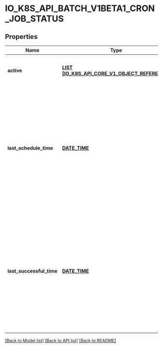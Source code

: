 # IO_K8S_API_BATCH_V1BETA1_CRON_JOB_STATUS

## Properties
Name | Type | Description | Notes
------------ | ------------- | ------------- | -------------
**active** | [**LIST [IO_K8S_API_CORE_V1_OBJECT_REFERENCE]**](io.k8s.api.core.v1.ObjectReference.md) | A list of pointers to currently running jobs. | [optional] [default to null]
**last_schedule_time** | [**DATE_TIME**](DATE_TIME.md) | Time is a wrapper around time.Time which supports correct marshaling to YAML and JSON.  Wrappers are provided for many of the factory methods that the time package offers. | [optional] [default to null]
**last_successful_time** | [**DATE_TIME**](DATE_TIME.md) | Time is a wrapper around time.Time which supports correct marshaling to YAML and JSON.  Wrappers are provided for many of the factory methods that the time package offers. | [optional] [default to null]

[[Back to Model list]](../README.md#documentation-for-models) [[Back to API list]](../README.md#documentation-for-api-endpoints) [[Back to README]](../README.md)


